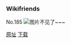 ### Wikifriends
No.185
![图片不见了~~~](https://imgs.xkcd.com/comics/wikifriends.png)

[原址](https://xkcd.com//185) [下载](https://imgs.xkcd.com/comics/wikifriends.png)

